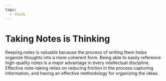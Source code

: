 ```yaml
---
tags:
  - think
---
```

# Taking Notes is Thinking

Keeping notes is valuable because the process of writing them helps organize thoughts into a more coherent form. Being able to easily reference high-quality notes is a major advantage in every intellectual discipline. Effective note-taking relies on reducing friction in the process capturing information, and having an effective methodology for organizing the ideas.
